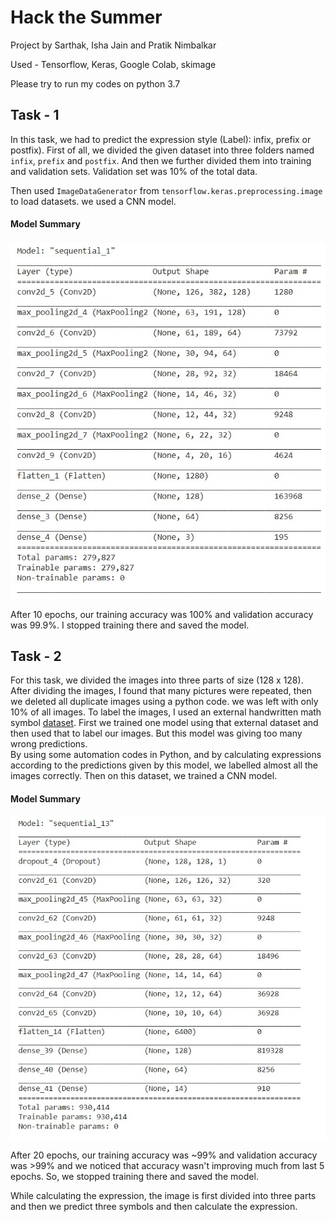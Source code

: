 
# Hack the Summer
Project by Sarthak, Isha Jain and Pratik Nimbalkar

Used - Tensorflow, Keras, Google Colab, skimage

Please try to run my codes on python 3.7

## Task - 1

In this task, we had to predict the expression style (Label): infix, prefix or postfix). First of all, we divided the given dataset into three folders named `infix`, `prefix` and `postfix`. And then we further divided them into training and validation sets. Validation set was 10% of the total data.

Then used `ImageDataGenerator` from `tensorflow.keras.preprocessing.image` to load datasets. we used a CNN model.
#### Model Summary
![Summary1](summary-pics/summary-1.jpeg)

After 10 epochs, our training accuracy was 100% and validation accuracy was 99.9%.
I stopped training there and saved the model.


## Task - 2

For this task, we divided the images into three parts of size (128 x 128). After dividing the images,
I found that many pictures were repeated, then we deleted all duplicate images using a python code. we was left with only 10% of all images. To label the images,
I used an external handwritten math symbol [dataset](https://www.kaggle.com/clarencezhao/handwritten-math-symbol-dataset).
First we trained one model using that external dataset and then used that to label our images. But this model was giving too many wrong predictions.  
By using some automation codes in Python, and by calculating expressions according to the predictions given by this model, we labelled almost all the images correctly.
Then on this dataset, we trained a CNN model. 
#### Model Summary
![Summary1](summary-pics/summary-2.jpeg)

After 20 epochs, our training accuracy was ~99% and validation accuracy was >99% and we noticed that accuracy wasn't improving much from last 5 epochs. 
So, we stopped training there and saved the model.

While calculating the expression, the image is first divided into three parts and then we predict three symbols and then calculate the expression.
